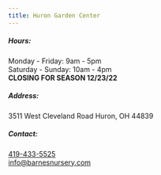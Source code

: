 ```yaml
---
title: Huron Garden Center
---
```

##### Hours:

Monday - Friday: 9am - 5pm\
Saturday - Sunday: 10am - 4pm ﻿\
**C﻿LOSING FOR SEASON 12/23/22**

##### Address:

3511 West Cleveland Road Huron, OH 44839

##### Contact:

[419-433-5525](tel:419-433-5525)\
[info@barnesnursery.com](mailto:info@barnesnursery.com)